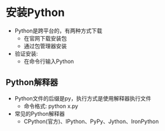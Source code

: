 # 安装Python
- Python是跨平台的，有两种方式下载
    - 在官网下载安装包
    - 通过包管理器安装
- 验证安装: 
    - 在命令行输入Python
    
## Python解释器
- Python文件的后缀是py，执行方式是使用解释器执行文件
    - 命令格式: python x.py
- 常见的Python解释器
    - CPython(官方)、IPython、PyPy、Jython、IronPython